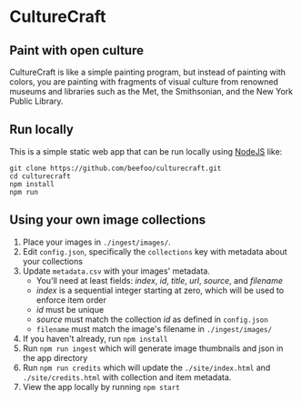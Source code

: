 # CultureCraft
## Paint with open culture

CultureCraft is like a simple painting program, but instead of painting with colors, you are painting with fragments of visual culture from renowned museums and libraries such as the Met, the Smithsonian, and the New York Public Library.

## Run locally

This is a simple static web app that can be run locally using [NodeJS](https://nodejs.org/en/) like:

```
git clone https://github.com/beefoo/culturecraft.git
cd culturecraft
npm install
npm run
```

## Using your own image collections

1. Place your images in `./ingest/images/`.
1. Edit `config.json`, specifically the `collections` key with metadata about your collections
1. Update `metadata.csv` with your images' metadata.
   - You'll need at least fields: _index_, _id_, _title_, _url_, _source_, and _filename_
   - _index_ is a sequential integer starting at zero, which will be used to enforce item order
   - _id_ must be unique
   - _source_ must match the collection _id_ as defined in `config.json`
   - `filename` must match the image's filename in `./ingest/images/`
1. If you haven't already, run `npm install`
1. Run `npm run ingest` which will generate image thumbnails and json in the app directory
1. Run `npm run credits` which will update the `./site/index.html` and `./site/credits.html` with collection and item metadata.
1. View the app locally by running `npm start`


